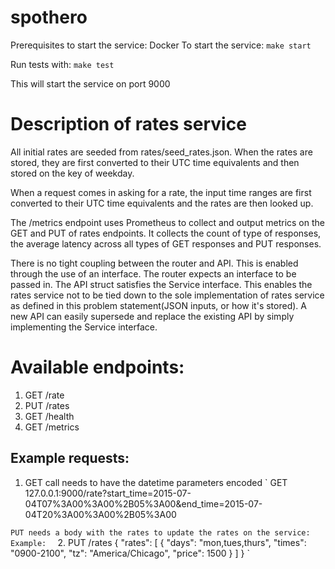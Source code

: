 # spothero

Prerequisites to start the service: Docker
To start the service:
`
make start
`

Run tests with:
`
make test
`


This will start the service on port 9000  

# Description of rates service
All initial rates are seeded from rates/seed_rates.json. When the rates are stored, they are first converted to their UTC time equivalents and then stored on the key of weekday.  

When a request comes in asking for a rate, the input time ranges are first converted to their UTC time equivalents and the rates are then looked up.   

The /metrics endpoint uses Prometheus to collect and output metrics on the GET and PUT of rates endpoints. It collects the count of type of responses, the average latency across all types of GET responses and PUT responses.  

There is no tight coupling between the router and API. This is enabled through the use of an interface.
The router expects an interface to be passed in. The API struct satisfies the Service interface. This enables the rates service not to be tied down to the sole implementation of rates service as defined in this problem statement(JSON inputs, or how it's stored). A new API can easily supersede and replace the existing API by simply implementing the Service interface.  

# Available endpoints:
1. GET /rate  
2. PUT /rates  
3. GET /health  
4. GET /metrics  

## Example requests:  
1. GET call needs to have the datetime parameters encoded
`
GET 127.0.0.1:9000/rate?start_time=2015-07-04T07%3A00%3A00%2B05%3A00&end_time=2015-07-04T20%3A00%3A00%2B05%3A00


`
PUT needs a body with the rates to update the rates on the service:  
Example:  
`
2. PUT /rates
{
    "rates": [
        {
            "days": "mon,tues,thurs",
            "times": "0900-2100",
            "tz": "America/Chicago",
            "price": 1500
        }
    ]
}
`
